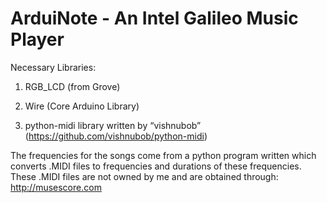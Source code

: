 # ArduiNote - An Intel Galileo Music Player

Necessary Libraries:

1. RGB_LCD (from Grove)

2. Wire (Core Arduino Library)

3. python-midi library written by “vishnubob” (https://github.com/vishnubob/python-midi)

The frequencies for the songs come from a python program written which converts .MIDI files to frequencies and durations of these frequencies. These .MIDI files are not owned by me and are obtained through:  http://musescore.com
